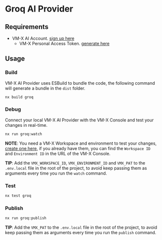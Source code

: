 # Groq AI Provider

## Requirements

- VM-X AI Account. [sign up here](https://console.vm-x.ai/)
  - VM-X Personal Access Token. [generate here](https://console.vm-x.ai/account/profile)

## Usage

### Build

VM-X AI Provider uses ESBuild to bundle the code, the following command will generate a bundle in the `dist` folder.

```bash
nx build groq
```

### Debug

Connect your local VM-X AI Provider with the VM-X Console and test your changes in real-time.

```bash
nx run groq:watch
```

**NOTE**: You need a VM-X Workspace and environment to test your changes, [create one here](https://console.vm-x.ai/getting-started), if you already have them, you can find the `Workspace ID` and `Environment ID` in the URL of the VM-X Console.

**TIP**: Add the `VMX_WORKSPACE_ID`, `VMX_ENVIRONMENT_ID` and `VMX_PAT` to the `.env.local` file in the root of the project, to avoid keep passing them as arguments every time you run the `watch` command.

### Test

```bash
nx test groq
```

### Publish

```bash
nx run groq:publish
```

**TIP**: Add the `VMX_PAT` to the `.env.local` file in the root of the project, to avoid keep passing them as arguments every time you run the `publish` command.
